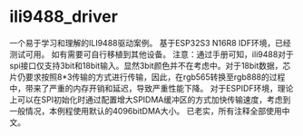 # ili9488_driver
一个易于学习和理解的ILI9488驱动案例。
基于ESP32S3 N16R8 IDF环境，已经测试可用。
如有需要可自行移植到其他设备。
注意：通过手册可知，ili9488对于spi接口仅支持3bit和18bit输入。显然3bit颜色并不在考虑中。对于18bit数据，芯片仍要求按照8*3传输的方式进行传输，因此，在rgb565转换至rgb888的过程中，带来了严重的内存开销和延迟，导致严重性能下降。
对于ESPIDF环境，理论上可以在SPI初始化时通过配置增大SPIDMA缓冲区的方式加快传输速度，考虑到一般情况，本例程使用默认的4096bitDMA大小。
已老实，所有注释全部使用中文。
